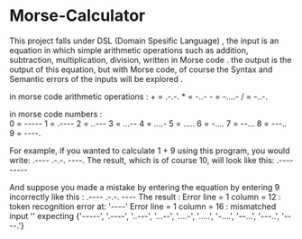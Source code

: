 # Morse-Calculator

This project falls under DSL (Domain Spesific Language) ,
the input is an equation in which simple arithmetic operations such as addition, subtraction, multiplication, division, written in Morse code .
the output is the output of this equation, but with Morse code, of course the Syntax and Semantic errors of the inputs will be explored .

in morse code arithmetic operations : 
          + =  .-.-. 
          * =  -..-
          - =  -....-
          / =  -..-.
          
in morse code numbers :       
          0 = -----
          1 = .----
          2 = ..---
          3 = ...--
          4 = ....-
          5 = .....
          6 = -....
          7 = --...
          8 = ---..
          9 = ----.
 
For example, if you wanted to calculate 1 + 9 using this program, you would write:
      .---- .-.-. ----.
The result, which is of course 10, will look like this:
      .---------

And suppose you made a mistake by entering the equation by entering 9 incorrectly like this : .---- .-.-. ----
The result :
      Error line = 1 column = 12 : token recognition error at: '----'
      Error line = 1 column = 16 : mismatched input '<EOF>' expecting {'-----', '.----', '..---', '...--', '....-', '.....', '-....', '--...', '---..', '----.'}
